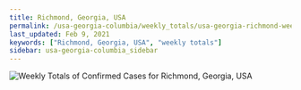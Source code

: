 ```yaml
---
title: Richmond, Georgia, USA
permalink: /usa-georgia-columbia/weekly_totals/usa-georgia-richmond-weekly_totals.html
last_updated: Feb 9, 2021
keywords: ["Richmond, Georgia, USA", "weekly totals"]
sidebar: usa-georgia-columbia_sidebar
---
```


![Weekly Totals of Confirmed Cases for Richmond, Georgia, USA](/covid_tracker/images/graphs/usa-georgia-richmond-weekly_totals_graph.png)
